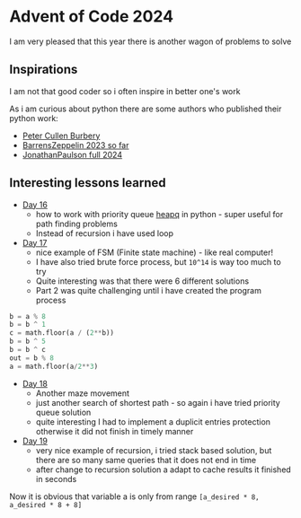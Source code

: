 # Advent of Code 2024

I am very pleased that this year there is another wagon of problems to solve

## Inspirations

I am not that good coder so i often inspire in better one's work

As i am curious about python there are some authors who published their python work:

- [Peter Cullen Burbery](https://github.com/PeterCullenBurbery/advent-of-code-002/tree/420dc67bf433fb11c1ada8f331d7f0b4587c3ef9/jupyter-notebook-python/2024)
- [BarrensZeppelin 2023 so far](https://github.com/BarrensZeppelin/adventofcode2023)
- [JonathanPaulson full 2024](https://github.com/jonathanpaulson/AdventOfCode/tree/master/2024)

## Interesting lessons learned

- [Day 16](day%2016.py)
  - how to work with priority queue [heapq](https://docs.python.org/3/library/heapq.html) in python - super useful for path finding problems
  - Instead of recursion i have used loop
- [Day 17](day%2017.py)
  - nice example of FSM (Finite state machine) - like real computer!
  - I have also tried brute force process, but `10^14` is way too much to try
  - Quite interesting was that there were 6 different solutions
  - Part 2 was quite challenging until i have created the program process
```python
b = a % 8
b = b ^ 1
c = math.floor(a / (2**b))
b = b ^ 5
b = b ^ c
out = b % 8
a = math.floor(a/2**3)
```
- [Day 18](day%2018.py)
  - Another maze movement
  - just another search of shortest path - so again i have tried priority queue solution
  - quite interesting I had to implement a duplicit entries protection otherwise it did not finish in timely manner
- [Day 19](day%2019.py)
  - very nice example of recursion, i tried stack based solution, but there are so many same queries that it does not end in time
  - after change to recursion solution a adapt to cache results it finished in seconds



Now it is obvious that variable a is only from range `[a_desired * 8, a_desired * 8 + 8]`
